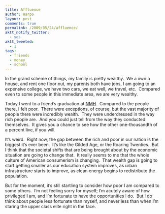 ```yaml
---
title: Affluence
author: Harpo
layout: post
comments: true
permalink: /2009/05/24/affluence/
aktt_notify_twitter:
  - yes
aktt_tweeted:
  - 1
tags:
  - friends
  - money
  - school
---
```

In the grand scheme of things, my family is pretty wealthy.  We a own a house, and rent one floor out, my parents both have jobs, I am going to an expensive college, we have two cars, we eat well, we travel, etc.  Compared even to some people in this immediate area, we are very wealthy.

Today I went to a friend&#8217;s graduation at <a href="http://nmhschool.org/index.php" target="_blank">NMH</a>.  Compared to the people there, I felt poor.  There were exceptions, of course, but the vast majority of people there were incredibly wealth.  They were underdressed in the way rich people are.  And you could just tell from the way they conducted themselves.  It gives you a chance to see how the other one-thousandth of a percent live, if you will.

It&#8217;s weird.  Right now, the gap between the rich and poor in our nation is the biggest it&#8217;s ever been.  It&#8217;s like the Gilded Age, or the Roaring Twenties.  But I think that the societal shifts that are being brought about by the economic situation are going to change that.  It really seems to me that the whole culture of American consumerism is changing.  That wealth gap is going to start getting smaller as our education system improves, as urban infrastructure starts to improve, as clean energy begins to redistribute the population.

But for the moment, it&#8217;s still startling to consider how poor I am compared to some others.  I&#8217;m not feeling sorry for myself; I&#8217;m acutely aware of how privileged I am, and I&#8217;m fortunate to have the opportunities I do.  But I do think about people less fortunate than myself, and never less than when I&#8217;m staring the upper class elite right in the face.